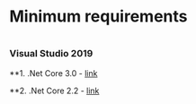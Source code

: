 # Minimum requirements


#
### Visual Studio 2019

**1. .Net Core 3.0 - [link](https://dotnet.microsoft.com/download/visual-studio-sdks?utm_source=getdotnetsdk&utm_medium=referral)

**2. .Net Core 2.2 - [link](https://dotnet.microsoft.com/download/visual-studio-sdks?utm_source=getdotnetsdk&utm_medium=referral)



